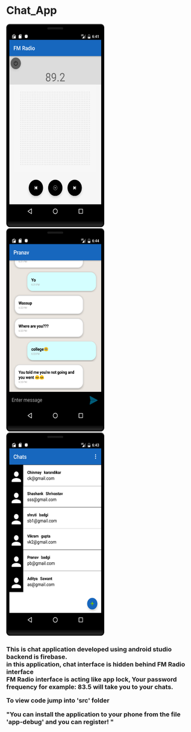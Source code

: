 # Chat_App
<img src = "Images/ss4.png" width = "260" height="540">
<br>
<img src = "Images/sss3.png" width = "260" height="540">
<br>
<img src = "Images/ss2.png" width = "260" height="540">
<br>
<h3>This is chat application developed using android studio backend is firebase.<br>
in this application, chat interface is hidden behind FM Radio interface <br>
FM Radio interface is acting like app lock, Your password frequency for example: 83.5 will take you to your chats.<br>


To view code jump into 'src' folder<br>

"You can install the application to your phone from the file 'app-debug' and you can register! "<br>
</h3>
